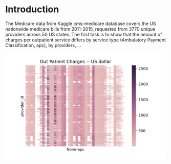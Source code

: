 # Introduction
The Medicare data from Kaggle cms-medicare database covers the US nationwide medicare bills from 2011-2015, requested from 3770 unique providers across 50 US states. The first task is to show that the amount of charges per outpatient service differs by service type (Ambulatory Payment Classification, apc), by providers, ...       

![Figure1](OutPatientCharges.png)

